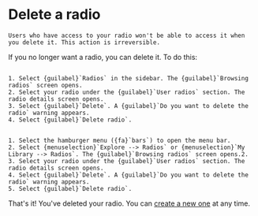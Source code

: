 # Delete a radio

```{warning}
Users who have access to your radio won't be able to access it when you delete it. This action is irreversible.
```

If you no longer want a radio, you can delete it. To do this:

```{tabbed} Desktop

1. Select {guilabel}`Radios` in the sidebar. The {guilabel}`Browsing radios` screen opens.
2. Select your radio under the {guilabel}`User radios` section. The radio details screen opens.
3. Select {guilabel}`Delete`. A {guilabel}`Do you want to delete the radio` warning appears.
4. Select {guilabel}`Delete radio`.

```

```{tabbed} Mobile

1. Select the hamburger menu ({fa}`bars`) to open the menu bar.
2. Select {menuselection}`Explore --> Radios` or {menuselection}`My Library --> Radios`. The {guilabel}`Browsing radios` screen opens.2. 3. Select your radio under the {guilabel}`User radios` section. The radio details screen opens.
4. Select {guilabel}`Delete`. A {guilabel}`Do you want to delete the radio` warning appears.
5. Select {guilabel}`Delete radio`.

```

That's it! You've deleted your radio. You can [create a new one](create_radio.md) at any time.
